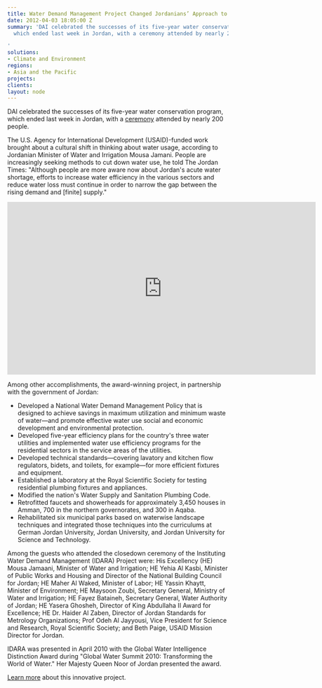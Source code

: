 ```yaml
---
title: Water Demand Management Project Changed Jordanians’ Approach to Water
date: 2012-04-03 18:05:00 Z
summary: 'DAI celebrated the successes of its five-year water conservation program,
  which ended last week in Jordan, with a ceremony attended by nearly 200 people.

'
solutions:
- Climate and Environment
regions:
- Asia and the Pacific
projects: 
clients: 
layout: node
---
```


DAI celebrated the successes of its five-year water conservation program, which ended last week in Jordan, with a [ceremony][1] attended by nearly 200 people.

The U.S. Agency for International Development (USAID)-funded work brought about a cultural shift in thinking about water usage, according to Jordanian Minister of Water and Irrigation Mousa Jamani. People are increasingly seeking methods to cut down water use, he told The Jordan Times: "Although people are more aware now about Jordan's acute water shortage, efforts to increase water efficiency in the various sectors and reduce water loss must continue in order to narrow the gap between the rising demand and [finite] supply."

<iframe src="https://www.flickr.com/photos/daiglobal/6895814438/in/set-72157629731479297/player/" width="703" height="394" frameborder="0" allowfullscreen="" webkitallowfullscreen="" mozallowfullscreen="" oallowfullscreen="" msallowfullscreen=""></iframe>

Among other accomplishments, the award-winning project, in partnership with the government of Jordan:

* Developed a National Water Demand Management Policy that is designed to achieve savings in maximum utilization and minimum waste of water—and promote effective water use social and economic development and environmental protection.
* Developed five-year efficiency plans for the country's three water utilities and implemented water use efficiency programs for the residential sectors in the service areas of the utilities.
* Developed technical standards—covering lavatory and kitchen flow regulators, bidets, and toilets, for example—for more efficient fixtures and equipment.
* Established a laboratory at the Royal Scientific Society for testing residential plumbing fixtures and appliances.
* Modified the nation's Water Supply and Sanitation Plumbing Code.
* Retrofitted faucets and showerheads for approximately 3,450 houses in Amman, 700 in the northern governorates, and 300 in Aqaba.
* Rehabilitated six municipal parks based on waterwise landscape techniques and integrated those techniques into the curriculums at German Jordan University, Jordan University, and Jordan University for Science and Technology.

Among the guests who attended the closedown ceremony of the Instituting Water Demand Management (IDARA) Project were: His Excellency (HE) Mousa Jamaani, Minister of Water and Irrigation; HE Yehia Al Kasbi, Minister of Public Works and Housing and Director of the National Building Council for Jordan; HE Maher Al Waked, Minister of Labor; HE Yassin Khaytt, Minister of Environment; HE Maysoon Zoubi, Secretary General, Ministry of Water and Irrigation; HE Fayez Bataineh, Secretary General, Water Authority of Jordan; HE Yasera Ghosheh, Director of King Abdullaha II Award for Excellence; HE Dr. Haider Al Zaben, Director of Jordan Standards for Metrology Organizations; Prof Odeh Al Jayyousi, Vice President for Science and Research, Royal Scientific Society; and Beth Paige, USAID Mission Director for Jordan.

IDARA was presented in April 2010 with the Global Water Intelligence Distinction Award during "Global Water Summit 2010: Transforming the World of Water." Her Majesty Queen Noor of Jordan presented the award.

[Learn more][3] about this innovative project.

[1]: http://dai.tc/HRFyXw
[3]: /our-work/projects/jordan-instituting-water-demand-management-idara
